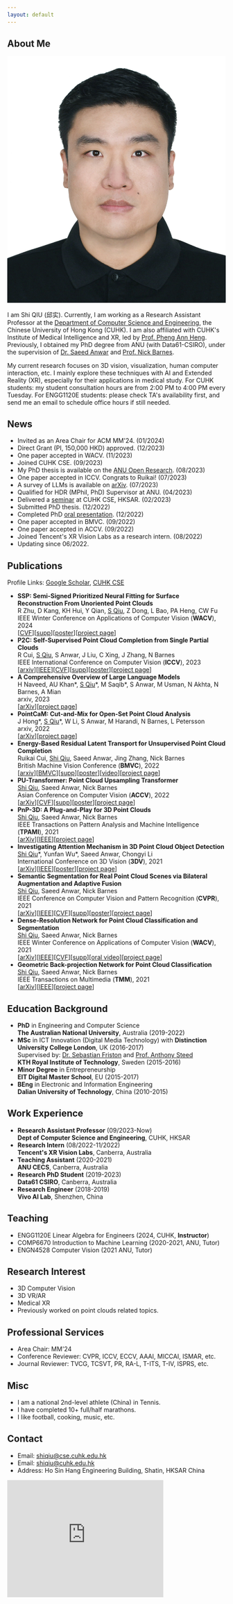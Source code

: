 ```yaml
---
layout: default
---
```


## About Me
<img class="profile-picture" src="me.jpg">

I am Shi QIU (邱实). Currently, I am working as a Research Assistant Professor at the [Department of Computer Science and Engineering](https://www.cse.cuhk.edu.hk/), the Chinese University of Hong Kong (CUHK). I am also affiliated with CUHK's Institute of Medical Intelligence and XR, led by [Prof. Pheng Ann Heng](http://www.cse.cuhk.edu.hk/~pheng/). Previously, I obtained my PhD degree from ANU (with Data61-CSIRO), under the supervision of [Dr. Saeed Anwar](https://saeed-anwar.github.io/) and [Prof. Nick Barnes](http://users.cecs.anu.edu.au/~nmb/). 

My current research focuses on 3D vision, visualization, human computer interaction, etc. I mainly explore these techniques with AI and Extended Reality (XR), especially for their applications in medical study. For CUHK students: my student consultation hours are from 2:00 PM to 4:00 PM every Tuesday. For ENGG1120E students: please check TA's availability first, and send me an email to schedule office hours if still needed. 

## News
* Invited as an Area Chair for ACM MM'24. (01/2024)
* Direct Grant (PI, 150,000 HKD) approved. (12/2023)
* One paper accepted in WACV. (11/2023)
* Joined CUHK CSE. (09/2023)
* My PhD thesis is available on the [ANU Open Research](https://openresearch-repository.anu.edu.au/handle/1885/294551). (08/2023)
* One paper accepted in ICCV. Congrats to Ruikai! (07/2023) 
* A survey of LLMs is available on [arXiv](https://arxiv.org/abs/2307.06435). (07/2023)
* Qualified for HDR (MPhil, PhD) Supervisor at ANU. (04/2023)
* Delivered a [seminar](https://www.cse.cuhk.edu.hk/upcoming-events/learning-deep-feature-representations-of-3d-point-cloud-data/) at CUHK CSE, HKSAR. (02/2023)
* Submitted PhD thesis. (12/2022) 
* Completed PhD [oral presentation](https://drive.google.com/file/d/1s5WA7QUt-KPXTKrVfX8OfKB_EPONPWlh/view?usp=sharing). (12/2022)
* One paper accepted in BMVC. (09/2022) 
* One paper accepted in ACCV. (09/2022) 
* Joined Tencent's XR Vision Labs as a research intern. (08/2022)
* Updating since 06/2022.

## Publications   
Profile Links: [Google Scholar](https://scholar.google.com/citations?user=OPNVthUAAAAJ), [CUHK CSE](https://www.cse.cuhk.edu.hk/people/faculty/shi-qiu/)
* **SSP: Semi-Signed Prioritized Neural Fitting for Surface Reconstruction From Unoriented Point Clouds**  
R Zhu, D Kang, KH Hui, Y Qian, <ins>S Qiu</ins>, Z Dong, L Bao, PA Heng, CW Fu  
IEEE Winter Conference on Applications of Computer Vision (**WACV**), 2024  
[[CVF](https://openaccess.thecvf.com/content/WACV2024/papers/Zhu_SSP_Semi-Signed_Prioritized_Neural_Fitting_for_Surface_Reconstruction_From_Unoriented_WACV_2024_paper.pdf)][[supp](https://openaccess.thecvf.com/content/WACV2024/supplemental/Zhu_SSP_Semi-Signed_Prioritized_WACV_2024_supplemental.pdf)][[poster](https://runsong123.github.io/SSP/media/wacv24-2527.pdf)][[project page](https://github.com/Runsong123/SSP)]
* **P2C: Self-Supervised Point Cloud Completion from Single Partial Clouds**  
R Cui, <ins>S Qiu</ins>, S Anwar, J Liu, C Xing, J Zhang, N Barnes  
IEEE International Conference on Computer Vision (**ICCV**), 2023  
[[arxiv](https://arxiv.org/abs/2307.14726)][[IEEE](https://ieeexplore.ieee.org/document/10376600)][[CVF](https://openaccess.thecvf.com/content/ICCV2023/papers/Cui_P2C_Self-Supervised_Point_Cloud_Completion_from_Single_Partial_Clouds_ICCV_2023_paper.pdf)][[supp](https://openaccess.thecvf.com/content/ICCV2023/supplemental/Cui_P2C_Self-Supervised_Point_ICCV_2023_supplemental.pdf)][[poster](https://github.com/CuiRuikai/Partial2Complete/blob/main/assets/ICCV_Poster.pdf)][[project page](https://github.com/CuiRuikai/Partial2Complete)]
* **A Comprehensive Overview of Large Language Models**  
H Naveed, AU Khan\*, <ins>S Qiu</ins>\*, M Saqib\*, S Anwar, M Usman, N Akhta, N Barnes, A Mian  
arxiv, 2023  
[[arXiv](https://arxiv.org/abs/2307.06435)][[project page](https://github.com/humza909/LLM_Survey)] 
* **PointCaM: Cut-and-Mix for Open-Set Point Cloud Analysis**   
J Hong\*, <ins>S Qiu</ins>\*, W Li, S Anwar, M Harandi, N Barnes, L Petersson  
arxiv, 2022  
[[arXiv](https://arxiv.org/abs/2212.02011)][[project page](https://github.com/ShiQiu0419/pointcam)]  
* **Energy-Based Residual Latent Transport for Unsupervised Point Cloud Completion**   
Ruikai Cui, <ins>Shi Qiu</ins>, Saeed Anwar, Jing Zhang, Nick Barnes  
British Machine Vision Conference (**BMVC**), 2022  
[[arxiv](https://arxiv.org/abs/2211.06820)][[BMVC](https://bmvc2022.mpi-inf.mpg.de/0048.pdf)][[supp](https://bmvc2022.mpi-inf.mpg.de/0048_supp.zip)][[poster](https://bmvc2022.mpi-inf.mpg.de/0048_poster.pdf)][[video](https://bmvc2022.mpi-inf.mpg.de/0048_video.mp4)][[project page](https://github.com/CuiRuikai/Latent-Transport-UPCN)]  
* **PU-Transformer: Point Cloud Upsampling Transformer**   
<ins>Shi Qiu</ins>, Saeed Anwar, Nick Barnes  
Asian Conference on Computer Vision (**ACCV**), 2022  
[[arXiv](https://arxiv.org/abs/2111.12242)][[CVF](https://openaccess.thecvf.com/content/ACCV2022/papers/Qiu_PU-Transformer_Point_Cloud_Upsampling_Transformer_ACCV_2022_paper.pdf)][[supp](https://openaccess.thecvf.com/content/ACCV2022/supplemental/Qiu_PU-Transformer_Point_Cloud_ACCV_2022_supplemental.pdf)][[poster](https://github.com/ShiQiu0419/PU-Transformer/blob/main/accv2022_poster.pdf)][[project page](https://github.com/ShiQiu0419/PU-Transformer)]  
* **PnP-3D: A Plug-and-Play for 3D Point Clouds**   
<ins>Shi Qiu</ins>, Saeed Anwar, Nick Barnes  
IEEE Transactions on Pattern Analysis and Machine Intelligence  
(**TPAMI**), 2021  
[[arXiv](https://arxiv.org/abs/2108.07378)][[IEEE](https://ieeexplore.ieee.org/document/9661313)][[project page](https://github.com/ShiQiu0419/pnp-3d)]  
* **Investigating Attention Mechanism in 3D Point Cloud Object Detection**   
<ins>Shi Qiu</ins>\*, Yunfan Wu\*, Saeed Anwar, Chongyi Li  
International Conference on 3D Vision (**3DV**), 2021  
[[arXiv](https://arxiv.org/abs/2108.00620)][[IEEE](https://ieeexplore.ieee.org/document/9665862)][[poster](https://github.com/ShiQiu0419/attentions_in_3D_detection/blob/main/059-poster.pdf)][[project page](https://github.com/ShiQiu0419/attentions_in_3D_detection)]  
* **Semantic Segmentation for Real Point Cloud Scenes via Bilateral Augmentation and Adaptive Fusion**   
<ins>Shi Qiu</ins>, Saeed Anwar, Nick Barnes  
IEEE Conference on Computer Vision and Pattern Recognition (**CVPR**), 2021  
[[arXiv](https://arxiv.org/abs/2103.07074)][[IEEE](https://ieeexplore.ieee.org/document/9577557)][[CVF](https://openaccess.thecvf.com/content/CVPR2021/papers/Qiu_Semantic_Segmentation_for_Real_Point_Cloud_Scenes_via_Bilateral_Augmentation_CVPR_2021_paper.pdf)][[supp](https://openaccess.thecvf.com/content/CVPR2021/supplemental/Qiu_Semantic_Segmentation_for_CVPR_2021_supplemental.pdf)][[poster](https://github.com/ShiQiu0419/BAAF-Net/blob/main/cvpr2021_poster.pdf)][[project page](https://github.com/ShiQiu0419/BAAF-Net)]
* **Dense-Resolution Network for Point Cloud Classification and Segmentation**   
<ins>Shi Qiu</ins>, Saeed Anwar, Nick Barnes  
IEEE Winter Conference on Applications of Computer Vision (**WACV**), 2021  
[[arXiv](https://arxiv.org/abs/2005.06734)][[IEEE](https://ieeexplore.ieee.org/document/9423047)][[CVF](https://openaccess.thecvf.com/content/WACV2021/papers/Qiu_Dense-Resolution_Network_for_Point_Cloud_Classification_and_Segmentation_WACV_2021_paper.pdf)][[supp](https://openaccess.thecvf.com/content/WACV2021/supplemental/Qiu_Dense-Resolution_Network_for_WACV_2021_supplemental.pdf)][[oral video](https://youtu.be/TnbksHzaJzw)][[project page](https://github.com/ShiQiu0419/DRNet)] 
* **Geometric Back-projection Network for Point Cloud Classification**  
<ins>Shi Qiu</ins>, Saeed Anwar, Nick Barnes  
IEEE Transactions on Multimedia (**TMM**), 2021  
[[arXiv](https://arxiv.org/abs/1911.12885)][[IEEE](https://ieeexplore.ieee.org/document/9410405)][[project page](https://github.com/ShiQiu0419/GFNet)]

## Education Background
* **PhD** in Engineering and Computer Science  
**The Australian National University**, Australia (2019-2022)  
* **MSc** in ICT Innovation (Digital Media Technology) with **Distinction**  
**University College London**, UK (2016-2017)  
Supervised by: [Dr. Sebastian Friston](https://wp.cs.ucl.ac.uk/sebastianfriston/) and [Prof. Anthony Steed](https://wp.cs.ucl.ac.uk/anthonysteed/)  
**KTH Royal Institute of Technology**, Sweden (2015-2016)
* **Minor Degree** in Entrepreneurship  
**EIT Digital Master School**, EU (2015-2017) 
* **BEng** in Electronic and Information Engineering  
**Dalian University of Technology**, China (2010-2015)

## Work Experience
* **Research Assistant Professor** (09/2023-Now)  
**Dept of Computer Science and Engineering**, CUHK, HKSAR 
* **Research Intern** (08/2022-11/2022)  
**Tencent's XR Vision Labs**, Canberra, Australia 
* **Teaching Assistant** (2020-2021)    
**ANU CECS**, Canberra, Australia 
* **Research PhD Student** (2019-2023)  
**Data61 CSIRO**, Canberra, Australia  
* **Research Engineer** (2018-2019)  
**Vivo AI Lab**, Shenzhen, China

## Teaching
* ENGG1120E Linear Algebra for Engineers (2024, CUHK, **Instructor**)  
* COMP6670 Introduction to Machine Learning (2020-2021, ANU, Tutor)  
* ENGN4528 Computer Vision (2021 ANU, Tutor)

## Research Interest
* 3D Computer Vision
* 3D VR/AR
* Medical XR  
* Previously worked on point clouds related topics.

## Professional Services
* Area Chair: MM'24
* Conference Reviewer: CVPR, ICCV, ECCV, AAAI, MICCAI, ISMAR, etc.
* Journal Reviewer: TVCG, TCSVT, PR, RA-L, T-ITS, T-IV, ISPRS, etc.

## Misc
* I am a national 2nd-level athlete (China) in Tennis.
* I have completed 10+ full/half marathons.
* I like football, cooking, music, etc.

## Contact
* Email: [shiqiu@cse.cuhk.edu.hk](mailto:shiqiu@cse.cuhk.edu.hk)
* Email: [shiqiu@cuhk.edu.hk](mailto:shiqiu@cuhk.edu.hk)  
* Address: Ho Sin Hang Engineering Building, Shatin, HKSAR China

<iframe src="https://www.google.com/maps/embed?pb=!1m18!1m12!1m3!1d14752.974518026218!2d114.19648450256373!3d22.419854223609768!2m3!1f0!2f0!3f0!3m2!1i1024!2i768!4f13.1!3m3!1m2!1s0x3404089c48ad23c7%3A0xf3d7947db4f6ad99!2z5L2V5ZaE6KGh5bel56iL5a2m5aSn5qW8!5e0!3m2!1szh-CN!2shk!4v1695791075937!5m2!1szh-CN!2shk" width="360" height="270" frameborder="0" style="border:0;" allowfullscreen=""></iframe>
